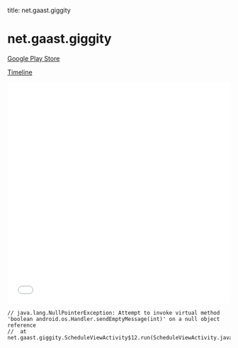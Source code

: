 title: net.gaast.giggity

# net.gaast.giggity

[Google Play Store](https://play.google.com/store/apps/details?id=net.gaast.giggity)

[Timeline](./vis-timeline.html)

<iframe src="./vis-timeline.html" width="100%" height="500px" style="border:none;"></iframe>

```
// java.lang.NullPointerException: Attempt to invoke virtual method 'boolean android.os.Handler.sendEmptyMessage(int)' on a null object reference
// 	at net.gaast.giggity.ScheduleViewActivity$12.run(ScheduleViewActivity.java:592)

```




